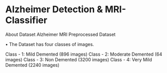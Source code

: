 # Alzheimer Detection & MRI-Classifier

About Dataset
Alzheimer MRI Preprocessed Dataset 

• The Dataset has four classes of images.

Class - 1: Mild Demented (896 images)
Class - 2: Moderate Demented (64 images)
Class - 3: Non Demented (3200 images)
Class - 4: Very Mild Demented (2240 images)
